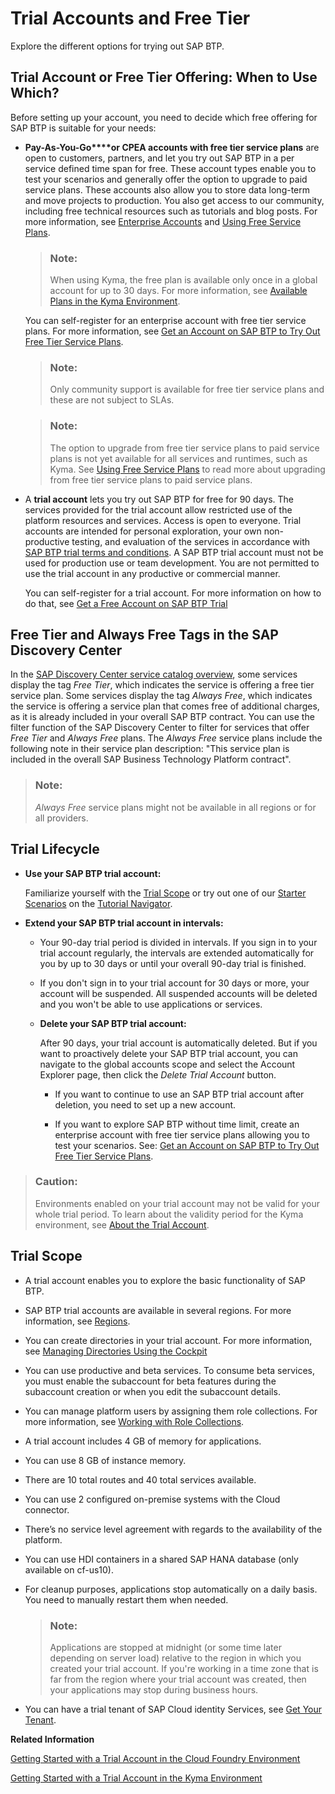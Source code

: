 <!-- loio046f127f2a614438b616ccfc575fdb16 -->

# Trial Accounts and Free Tier

Explore the different options for trying out SAP BTP.



<a name="loio046f127f2a614438b616ccfc575fdb16__section_ykc_swd_4rb"/>

## Trial Account or Free Tier Offering: When to Use Which?

Before setting up your account, you need to decide which free offering for SAP BTP is suitable for your needs:

-   **Pay-As-You-Go****or **CPEA** accounts with free tier service plans** are open to customers, partners, and let you try out SAP BTP in a per service defined time span for free. These account types enable you to test your scenarios and generally offer the option to upgrade to paid service plans. These accounts also allow you to store data long-term and move projects to production. You also get access to our community, including free technical resources such as tutorials and blog posts. For more information, see [Enterprise Accounts](enterprise-accounts-171511c.md) and [Using Free Service Plans](using-free-service-plans-524e108.md).

    > ### Note:  
    > When using Kyma, the free plan is available only once in a global account for up to 30 days. For more information, see [Available Plans in the Kyma Environment](https://help.sap.com/docs/btp/sap-business-technology-platform/available-plans-in-kyma-environment?&version=Cloud#free).

    You can self-register for an enterprise account with free tier service plans. For more information, see [Get an Account on SAP BTP to Try Out Free Tier Service Plans](https://developers.sap.com/tutorials/btp-free-tier-account.html).

    > ### Note:  
    > Only community support is available for free tier service plans and these are not subject to SLAs.

    > ### Note:  
    > The option to upgrade from free tier service plans to paid service plans is not yet available for all services and runtimes, such as Kyma. See [Using Free Service Plans](https://help.sap.com/docs/BTP/65de2977205c403bbc107264b8eccf4b/524e1081d8dc4b0f9d055a6bec383ec3.html#loio524e1081d8dc4b0f9d055a6bec383ec3__Upgrade-FreeServices) to read more about upgrading from free tier service plans to paid service plans.

-   A **trial account** lets you try out SAP BTP for free for 90 days. The services provided for the trial account allow restricted use of the platform resources and services. Access is open to everyone. Trial accounts are intended for personal exploration, your own non-productive testing, and evaluation of the services in accordance with [SAP BTP trial terms and conditions](https://accounts.sap.com/ui/public/viewTextResource?scenario=1b5ff22b-ac85-466f-9644-833d07e77d5e&resourceType=RESOURCE_TERMS_OF_USE&locale=en_US). A SAP BTP trial account must not be used for production use or team development. You are not permitted to use the trial account in any productive or commercial manner.

    You can self-register for a trial account. For more information on how to do that, see [Get a Free Account on SAP BTP Trial](https://developers.sap.com/tutorials/hcp-create-trial-account.html)




<a name="loio046f127f2a614438b616ccfc575fdb16__section_yq4_ngy_gwb"/>

## Free Tier and Always Free Tags in the SAP Discovery Center

In the [SAP Discovery Center service catalog overview](https://discovery-center.cloud.sap/viewServices?provider=all&regions=all), some services display the tag *Free Tier*, which indicates the service is offering a free tier service plan. Some services display the tag *Always Free*, which indicates the service is offering a service plan that comes free of additional charges, as it is already included in your overall SAP BTP contract. You can use the filter function of the SAP Discovery Center to filter for services that offer *Free Tier* and *Always Free* plans. The *Always Free* service plans include the following note in their service plan description: "This service plan is included in the overall SAP Business Technology Platform contract".

> ### Note:  
> *Always Free* service plans might not be available in all regions or for all providers.



<a name="loio046f127f2a614438b616ccfc575fdb16__section_trial-lifecycle"/>

## Trial Lifecycle

-   **Use your SAP BTP trial account:**

    Familiarize yourself with the [Trial Scope](trial-accounts-and-free-tier-046f127.md#loio046f127f2a614438b616ccfc575fdb16__section_trial-scope) or try out one of our [Starter Scenarios](https://developers.sap.com/tutorial-navigator.html?tag=tutorial:topic/cp-starter-scenario) on the [Tutorial Navigator](https://developers.sap.com/tutorial-navigator.html?tag=products:technology-platform/sap-business-technology-platform).

-   **Extend your SAP BTP trial account in intervals:**

    -   Your 90-day trial period is divided in intervals. If you sign in to your trial account regularly, the intervals are extended automatically for you by up to 30 days or until your overall 90-day trial is finished.

    -   If you don't sign in to your trial account for 30 days or more, your account will be suspended. All suspended accounts will be deleted and you won't be able to use applications or services.
    -   **Delete your SAP BTP trial account:**

        After 90 days, your trial account is automatically deleted. But if you want to proactively delete your SAP BTP trial account, you can navigate to the global accounts scope and select the Account Explorer page, then click the *Delete Trial Account* button.

        -   If you want to continue to use an SAP BTP trial account after deletion, you need to set up a new account.

        -   If you want to explore SAP BTP without time limit, create an enterprise account with free tier service plans allowing you to test your scenarios. See: [Get an Account on SAP BTP to Try Out Free Tier Service Plans](https://developers.sap.com/tutorials/btp-free-tier-account.html).




> ### Caution:  
> Environments enabled on your trial account may not be valid for your whole trial period. To learn about the validity period for the Kyma environment, see [About the Trial Account](../20-getting-started/about-the-trial-account-c4fff0f.md).



<a name="loio046f127f2a614438b616ccfc575fdb16__section_trial-scope"/>

## Trial Scope

-   A trial account enables you to explore the basic functionality of SAP BTP.

-   SAP BTP trial accounts are available in several regions. For more information, see [Regions](regions-350356d.md).

-   You can create directories in your trial account. For more information, see [Managing Directories Using the Cockpit](../50-administration-and-ops/managing-directories-using-the-cockpit-f495ac1.md)

-   You can use productive and beta services. To consume beta services, you must enable the subaccount for beta features during the subaccount creation or when you edit the subaccount details.

-   You can manage platform users by assigning them role collections. For more information, see [Working with Role Collections](https://help.sap.com/docs/btp/sap-business-technology-platform/working-with-role-collections?version=Cloud).

-   A trial account includes 4 GB of memory for applications.

-   You can use 8 GB of instance memory.

-   There are 10 total routes and 40 total services available.

-   You can use 2 configured on-premise systems with the Cloud connector.

-   There’s no service level agreement with regards to the availability of the platform.

-   You can use HDI containers in a shared SAP HANA database \(only available on cf-us10\).

-   For cleanup purposes, applications stop automatically on a daily basis. You need to manually restart them when needed.

    > ### Note:  
    > Applications are stopped at midnight \(or some time later depending on server load\) relative to the region in which you created your trial account. If you're working in a time zone that is far from the region where your trial account was created, then your applications may stop during business hours.

-   You can have a trial tenant of SAP Cloud identity Services, see [Get Your Tenant](https://help.sap.com/docs/cloud-identity/what-are-sap-cloud-identity-services/get-your-tenant?version=Cloud#get-trial-tenant).

**Related Information**  


[Getting Started with a Trial Account in the Cloud Foundry Environment](../20-getting-started/getting-started-with-a-trial-account-in-the-cloud-foundry-environment-e50ab7b.md "Quickly get started with a trial account.")

[Getting Started with a Trial Account in the Kyma Environment](../20-getting-started/getting-started-with-a-trial-account-in-the-kyma-environment-ccb83c7.md "Quickly get started with a trial account in the Kyma environment.")


